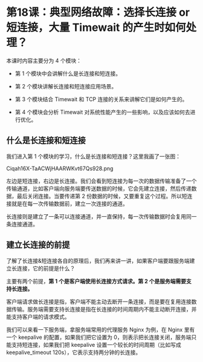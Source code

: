 # 第18课：典型网络故障：选择长连接 or 短连接，大量 Timewait 的产生时如何处理？

本课时内容主要分为 4 个模块：

* 第 1 个模块中会讲解什么是长连接和短连接。

* 第 2 个模块讲解长连接和短连接应用场景。

* 第 3 个模块结合 Timewait 和 TCP 连接的关系来讲解它们是如何产生的。

* 第 4 个模块会分析 Timewait 对系统性能产生的一些影响，以及应该如何去进行优化。


## 什么是长连接和短连接

我们进入第 1 个模块的学习，什么是长连接和短连接？这里我画了一张图：

Ciqah16X-TaACWjHAARWKvt67Qs928.png

左边是短连接，右边是长连接。我们会看到短连接为每一次的数据传输准备了一个传输通道，比如客户端向服务端要传送数据的时候，它会先建立连接，然后传递数据，最后关闭连接。当要传递第 2 份数据的时候，又要重复这个过程。所以短连接就是在每一次传输数据前，建立一次连接的通道。



长连接则是建立了一条可以连接通道，并一直保持，每一次传输数据时会复用同一条连接通道。

## 建立长连接的前提

了解了长连接&短连接各自的原理后，我们再来讲一讲，如果客户端要跟服务端建立长连接，它的前提是什么？



主要有两个前提，**第 1 个是客户端使用长连接方式请求。第 2 个是服务端需要支持长连接。**



客户端请求做长连接是指，客户端不能主动去断开一条连接，而是要在复用连接数据传输。服务端需要支持长连接是指在长连接的时间周期内不能主动断开连接，并能支持客户端的请求模式。



我们可以来看一下服务端，拿服务端常用的代理服务 Nginx 为例，在 Nginx 里有一个 keepalive 的配置，如果我们把它设置为 0，则表示把长连接关闭，服务端只能支持短连接，如果我们把 keepalive 设置一个较长的时间周期（比如写成 keepalive_timeout 120s），它表示支持两分钟的长连接。

